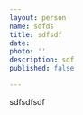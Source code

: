 ```yaml
---
layout: person
name: sdfds
title: sdfsdf
date: 
photo: ''
description: sdf
published: false

---
```

sdfsdfsdf